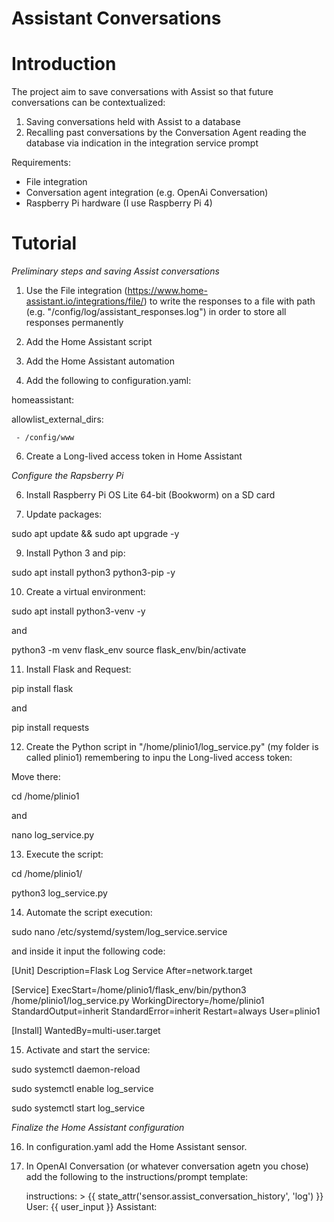 # Assistant Conversations


# Introduction
The project aim to save conversations with Assist so that future conversations can be contextualized:
1.	Saving conversations held with Assist to a database
2.	Recalling past conversations by the Conversation Agent reading the database via indication in the integration service prompt

Requirements:
- File integration
- Conversation agent integration (e.g. OpenAi Conversation)
- Raspberry Pi hardware (I use Raspberry Pi 4)


# Tutorial


*Preliminary steps and saving Assist conversations*

1) Use the File integration (https://www.home-assistant.io/integrations/file/) to write the responses to a file with path (e.g. "/config/log/assistant_responses.log") in order to store all responses permanently
 
2) Add the Home Assistant script

3) Add the Home Assistant automation

4) Add the following to configuration.yaml:
   
homeassistant:

   allowlist_external_dirs:
        
     - /config/www
        
6) Create a Long-lived access token in Home Assistant

 
*Configure the Rapsberry Pi*
   
6) Install Raspberry Pi OS Lite 64-bit (Bookworm) on a SD card

7) Update packages:
   
sudo apt update && sudo apt upgrade -y

9) Install Python 3 and pip:
    
sudo apt install python3 python3-pip -y

10) Create a virtual environment:
    
sudo apt install python3-venv -y

and

python3 -m venv flask_env
source flask_env/bin/activate

11) Install Flask and Request:
    
pip install flask

and

pip install requests

12) Create the Python script in "/home/plinio1/log_service.py" (my folder is called plinio1) remembering to inpu the Long-lived access token:

Move there:

cd /home/plinio1

and

nano log_service.py

13) Execute the script:
    
cd /home/plinio1/

python3 log_service.py

14) Automate the script execution:
    
sudo nano /etc/systemd/system/log_service.service

and inside it input the following code:

[Unit]
Description=Flask Log Service
After=network.target

[Service]
ExecStart=/home/plinio1/flask_env/bin/python3 /home/plinio1/log_service.py
WorkingDirectory=/home/plinio1
StandardOutput=inherit
StandardError=inherit
Restart=always
User=plinio1

[Install]
WantedBy=multi-user.target

15) Activate and start the service:
    
sudo systemctl daemon-reload 

sudo systemctl enable log_service

sudo systemctl start log_service


*Finalize the Home Assistant configuration*

16) In configuration.yaml add the Home Assistant sensor.

17) In OpenAI Conversation (or whatever conversation agetn you chose) add the following to the instructions/prompt template:
    
    instructions: >
      {{ state_attr('sensor.assist_conversation_history', 'log') }}
      User: {{ user_input }}
      Assistant:

